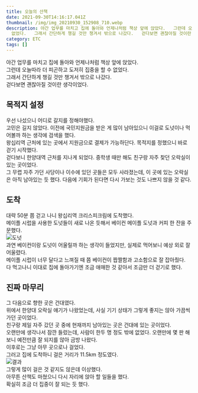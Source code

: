 ```yaml
---
title: 오늘의 산책
date: 2021-09-30T14:16:17.041Z
thumbnail: /img/img_20210930_152908_710.webp
description: 야간 업무를 마치고 집에 돌아와 언제나처럼 책상 앞에 앉았다.   그런데 오늘따라 더 피곤하고 도저히 집중을 할 수
  없었다.   그래서 간단하게 챙길 것만 챙겨서 밖으로 나갔다.   걷다보면 괜찮아질 것이란 생각이었다.
category: ETC
tags: []
---
```

야간 업무를 마치고 집에 돌아와 언제나처럼 책상 앞에 앉았다.  
그런데 오늘따라 더 피곤하고 도저히 집중을 할 수 없었다.  
그래서 간단하게 챙길 것만 챙겨서 밖으로 나갔다.  
걷다보면 괜찮아질 것이란 생각이었다.
<!--more-->

## 목적지 설정
우선 나섰으니 어디로 갈지를 정해야했다.  
고민은 길지 않았다. 이전에 국민지원금을 받은 게 많이 남아있으니 이걸로 도넛이나 먹어볼까 하는 생각에 검색을 했다.  
왕십리역 근처에 있는 곳에서 지원금으로 결제가 가능하단다. 목적지를 정했으니 바로 걷기 시작했다.  
걷다보니 한양대역 근처를 지나게 되었다. 중학생 때만 해도 친구랑 자주 찾던 오락실이 있는 곳이었다.  
그 무렵 자주 가던 사당이나 이수에 있던 곳들은 모두 사라졌는데, 이 곳에 있는 오락실은 아직 남아있는 듯 했다. 다음에 기회가 된다면 다시 가보는 것도 나쁘지 않을 것 같다.

## 도착
대략 50분 쯤 걷고 나니 왕십리역 크리스피크림에 도착했다.  
메이플 시럽을 사용한 도넛들이 새로 나온 듯해서 베이컨 메이플 도넛과 커피 한 잔을 주문했다.  
![도넛](/img/kakaotalk_20210930_110416600.jpg)  
과연 베이컨이랑 도넛이 어울릴까 하는 생각이 들었지만, 실제로 먹어보니 예상 외로 잘 어울렸다.  
메이플 시럽이 너무 달다고 느껴질 때 쯤 베이컨이 짭짤함과 고소함으로 잘 잡아줬다.  
다 먹고나니 이대로 집에 돌아가기엔 조금 애매한 것 같아서 조금만 더 걷기로 했다.

## 진짜 마무리
그 다음으로 향한 곳은 건대였다.  
위에서 한양대 오락실 얘기가 나왔었는데, 사실 기기 상태가 그렇게 좋지는 않아 가끔씩 가던 곳이었다.  
친구랑 제일 자주 갔던 곳 중에 현재까지 남아있는 곳은 건대에 있는 곳이었다.  
오랜만에 생각나서 잠깐 들렀는데, 사람이 한두 명 정도 밖에 없었다. 오랜만에 몇 판 해보니 예전만큼 잘 되지를 않아 금방 나왔다.  
이후로는 그냥 아무 곳으로나 걸었다.  
그러고 집에 도착하니 걸은 거리가 11.5km 정도였다.  
![결과](/img/img_20210930_152908_710.webp)  
그렇게 많이 걸은 것 같지도 않은데 이상했다.  
아무튼 산책도 마쳤으니 다시 자리에 앉아 할 일들을 했다.  
확실히 조금 더 집중이 잘 되는 듯 했다.